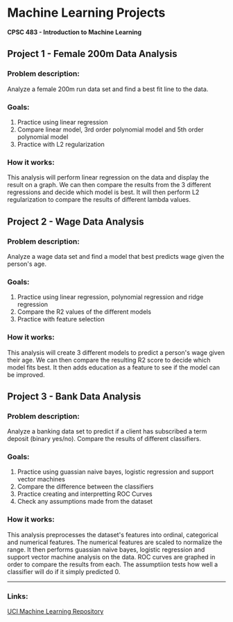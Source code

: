 # Machine Learning Projects
**CPSC 483 - Introduction to Machine Learning**

## **Project 1 - Female 200m Data Analysis**

### **Problem description:**

Analyze a female 200m run data set and find a best fit line to the data.

### **Goals:**
1. Practice using linear regression
2. Compare linear model, 3rd order polynomial model and 5th order polynomial model
3. Practice with L2 regularization

### **How it works:**

This analysis will perform linear regression on the data and display the result on a graph. We can then compare the results from the 3 different regressions and decide which model is best. It will then perform L2 regularization to compare the results of different lambda values.

## **Project 2 - Wage Data Analysis**

### **Problem description:**

Analyze a wage data set and find a model that best predicts wage given the person's age.

### **Goals:**
1. Practice using linear regression, polynomial regression and ridge regression
2. Compare the R2 values of the different models
3. Practice with feature selection

### **How it works:**

This analysis will create 3 different models to predict a person's wage given their age. We can then compare the resulting R2 score to decide which model fits best. It then adds education as a feature to see if the model can be improved.

## **Project 3 - Bank Data Analysis**

### **Problem description:**

Analyze a banking data set to predict if a client has subscribed a term deposit (binary yes/no). Compare the results of different classifiers.

### **Goals:**
1. Practice using guassian naive bayes, logistic regression and support vector machines
2. Compare the difference between the classifiers
3. Practice creating and interpretting ROC Curves
4. Check any assumptions made from the dataset

### **How it works:**

This analysis preprocesses the dataset's features into ordinal, categorical and numerical features. The numerical features are scaled to normalize the range. It then performs guassian naive bayes, logistic regression and support vector machine analysis on the data. ROC curves are graphed in order to compare the results from each. The assumptiion tests how well a classifier will do if it simply predicted 0.

---

### **Links:**
[UCI Machine Learning Repository](https://archive.ics.uci.edu/ml/datasets/Bank+Marketing)
